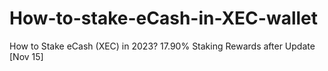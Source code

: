 # How-to-stake-eCash-in-XEC-wallet
How to Stake eCash (XEC) in 2023? 17.90% Staking Rewards after Update [Nov 15]
